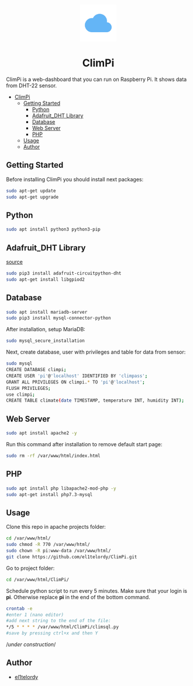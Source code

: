 <p align="center">
  <a href="https://github.com/el1telordy/ClimPi"><img src="https://raw.githubusercontent.com/el1telordy/ClimPi/main/ico.svg" height="100"></a>
</p>
<span align="center">
  
# ClimPi

</span>

ClimPi is a web-dashboard that you can run on Raspberry Pi. It shows data from DHT-22 sensor.

- [ClimPi](#ClimPi)
  - [Getting Started](#getting-started)
    - [Python](#python)
    - [Adafruit_DHT Library](#adafruit_dht-library)
    - [Database](#database)
    - [Web Server](#web-server)
    - [PHP](#php)
  - [Usage](#Usage)
  - [Author](#author)

## Getting Started

Before installing ClimPi you should install next packages:

```bash
sudo apt-get update
sudo apt-get upgrade
```

## Python
```bash
sudo apt install python3 python3-pip
```

## Adafruit_DHT Library
[source](https://github.com/adafruit/Adafruit_CircuitPython_DHT)
```bash
sudo pip3 install adafruit-circuitpython-dht
sudo apt-get install libgpiod2
```

## Database
```bash
sudo apt install mariadb-server
sudo pip3 install mysql-connector-python
```
After installation, setup MariaDB:
```bash
sudo mysql_secure_installation
```

Next, create database, user with privileges and table for data from sensor:
```bash
sudo mysql
CREATE DATABASE climpi;
CREATE USER 'pi'@'localhost' IDENTIFIED BY 'climpass';
GRANT ALL PRIVILEGES ON climpi.* TO 'pi'@'localhost';
FLUSH PRIVILEGES;
use climpi;
CREATE TABLE climate(date TIMESTAMP, temperature INT, humidity INT);
```

## Web Server
```bash
sudo apt install apache2 -y
```

Run this command after installation to remove default start page:
```bash
sudo rm -rf /var/www/html/index.html
```

## PHP
```bash
sudo apt install php libapache2-mod-php -y
sudo apt-get install php7.3-mysql
```

## Usage
Clone this repo in apache projects folder:
```bash
cd /var/www/html/
sudo chmod -R 770 /var/www/html/
sudo chown -R pi:www-data /var/www/html/
git clone https://github.com/el1telordy/ClimPi.git
```

Go to project folder:
```bash
cd /var/www/html/ClimPi/
```

Schedule python script to run every 5 minutes. Make sure that your login is **pi**. Otherwise replace **pi** in the end of the bottom command.
```bash
crontab -e
#enter 1 (nano editor)
#add next string to the end of the file:
*/5 * * * * /var/www/html/ClimPi/climsql.py
#save by pressing ctrl+x and then Y
```
/*under construction*/

## Author
- [el1telordy](https://github.com/el1telordy)

